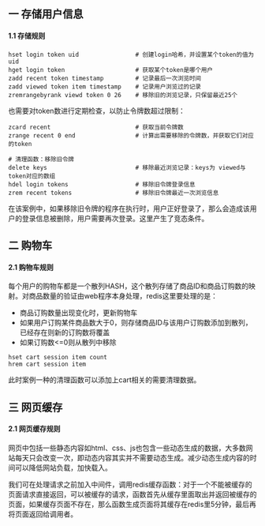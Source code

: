 ## 一 存储用户信息

#### 1.1 存储规则

```
hset login token uid                # 创建login哈希，并设置某个token的值为uid
hget login token                    # 获取某个token是哪个用户
zadd recent token timestamp         # 记录最后一次浏览时间
zadd viewed token item timestamp    # 记录用户浏览过的记录
zremrangebyrank viewd token 0 26    # 移除旧的浏览记录，只保留最近25个
```

也需要对token数进行定期检查，以防止令牌数超过限制：
```
zcard recent                        # 获取当前令牌数
zrange recent 0 end                 # 计算出需要移除的令牌数，并获取它们对应的token

# 清理函数：移除旧令牌
delete keys                         # 移除最近浏览记录：keys为 viewed与token对应的数组
hdel login tokens                   # 移除旧令牌登录信息
zrem recent tokens                  # 移除旧令牌最近一次浏览信息
```

在该案例中，如果移除旧令牌的程序在执行时，用户正好登录了，那么会造成该用户的登录信息被删除，用户需要再次登录。这里产生了竞态条件。

## 二 购物车

#### 2.1 购物车规则

每个用户的购物车都是一个散列HASH，这个散列存储了商品ID和商品订购数的映射。对商品数量的验证由web程序本身处理，redis这里要处理的是：
- 商品订购数量出现变化时，更新购物车
- 如果用户订购某件商品数大于0，则存储商品ID与该用户订购数添加到散列，已经存在则新的订购数将覆盖
- 如果订购数<=0则从散列中移除

```
hset cart session item count
hrem cart session item
```

此时案例一种的清理函数可以添加上cart相关的需要清理数据。

## 三 网页缓存

#### 2.1 网页缓存规则

网页中包括一些静态内容如html、css、js也包含一些动态生成的数据，大多数网站每天只会改变一次，即动态内容其实并不需要动态生成。减少动态生成内容的时间可以降低网站负载，加快载入。  

我们可在处理请求之前加入中间件，调用redis缓存函数：对于一个不能被缓存的页面请求直接返回，可以被缓存的请求，函数首先从缓存里面取出并返回被缓存的页面，如果缓存页面不存在，那么函数生成页面将其缓存在redis里5分钟，最后再将页面返回给调用者。